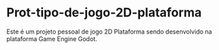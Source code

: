 # Prot-tipo-de-jogo-2D-plataforma
Este é um projeto pessoal de jogo 2D Plataforma sendo desenvolvido na plataforma Game Engine Godot.
